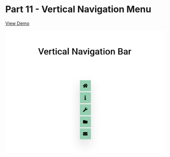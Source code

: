 # Part 11 - Vertical Navigation Menu

[View Demo](https://code-architects.github.io/15-Days-15-Projects/Part%2011%20-%20Vertical%20Navigation%20Menu/)

![Preview for Vertical Navigation Menu](./preview.png)
